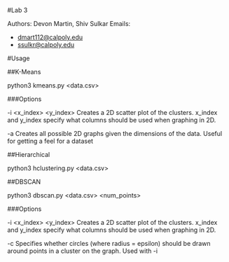 #Lab 3

Authors: Devon Martin, Shiv Sulkar
Emails:
- dmart112@calpoly.edu
- ssulkr@calpoly.edu

#Usage

##K-Means

python3 kmeans.py <data.csv> <k>

###Options

-i <x_index> <y_index>
Creates a 2D scatter plot of the clusters. x_index and y_index specify what
columns should be used when graphing in 2D.

-a
Creates all possible 2D graphs given the dimensions of the data. Useful for getting a feel
for a dataset

##Hierarchical

python3 hclustering.py <data.csv> <threshold>

##DBSCAN

python3 dbscan.py <data.csv> <epsilon> <num_points>

###Options

-i <x_index> <y_index>
Creates a 2D scatter plot of the clusters. x_index and y_index specify what
columns should be used when graphing in 2D.

-c
Specifies whether circles (where radius = epsilon) should be drawn around points in a cluster
on the graph. Used with -i